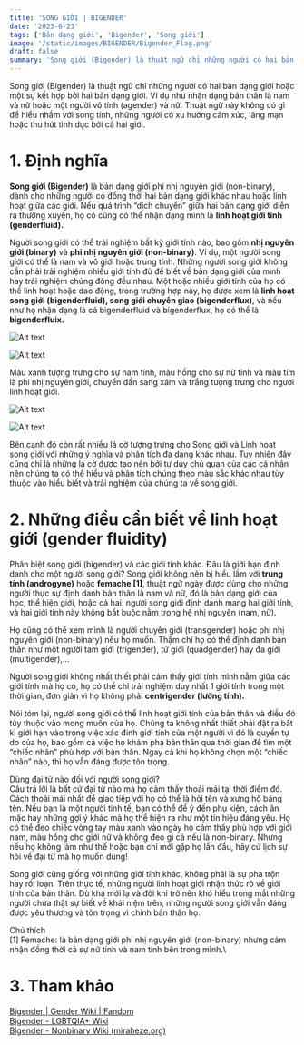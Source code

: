 ```yaml
---
title: 'SONG GIỚI | BIGENDER'
date: '2023-6-23'
tags: ['Bản dạng giới', 'Bigender', 'Song giới']
image: '/static/images/BIGENDER/Bigender_Flag.png'
draft: false
summary: 'Song giới (Bigender) là thuật ngữ chỉ những người có hai bản dạng giới hoặc một sự kết hợp bởi hai bản dạng giới.'
---
```


Song giới (Bigender) là thuật ngữ chỉ những người có hai bản dạng giới hoặc một sự kết hợp bởi hai bản dạng giới. Ví dụ như nhận dạng bản thân là nam và nữ hoặc một người vô tính (agender) và nữ. Thuật ngữ này không có gì để hiểu nhầm với song tính, những người có xu hướng cảm xúc, lãng mạn hoặc thu hút tình dục bởi cả hai giới.

# **1. Định nghĩa**

**Song giới (Bigender)** là bản dạng giới phi nhị nguyên giới (non-binary), dành cho những người có đồng thời hai bản dạng giới khác nhau hoặc linh hoạt giữa các giới. Nếu quá trình “dịch chuyển” giữa hai bản dạng giới diễn ra thường xuyên, họ có cũng có thể nhận dạng mình là **linh hoạt giới tính (genderfluid).**

Người song giới có thể trải nghiệm bất kỳ giới tính nào, bao gồm **nhị nguyên giới (binary)** và **phi nhị nguyên giới (non-binary)**. Ví dụ, một người song giới có thể là nam và vô giới hoặc trung tính. Những người song giới không cần phải trải nghiệm nhiều giới tính đủ để biết về bản dạng giới của mình hay trải nghiệm chúng đồng đều nhau. Một hoặc nhiều giới tính của họ có thể linh hoạt hoặc dao động, trong trường hợp này, họ được xem là **linh hoạt song giới (bigenderfluid), song giới chuyển giao (bigenderflux)**, và nếu như họ nhận dạng là cả bigenderfluid và bigenderflux, họ có thể là **bigenderfluix.**

![Alt text](/static/images/BIGENDER/Bigender_Flag.png 'Cờ tự hào phổ biến của Bigender')

![Alt text](/static/images/BIGENDER/Bigender_symbol.png 'Kí hiệu của Song giới')

Màu xanh tượng trưng cho sự nam tính, màu hồng cho sự nữ tính và màu tím là phi nhị nguyên giới, chuyển dần sang xám và trắng tượng trưng cho người linh hoạt giới.

![Alt text](/static/images/BIGENDER/1.png 'Cờ tự hào phổ biến khác của Bigender')

![Alt text](/static/images/BIGENDER/2.png 'Cờ tự hào phổ biến khác của Bigender')

Bên cạnh đó còn rất nhiều lá cờ tượng trưng cho Song giới và Linh hoạt song giới với những ý nghĩa và phân tích đa dạng khác nhau. Tuy nhiên đây cũng chỉ là những lá cờ được tạo nên bởi tư duy chủ quan của các cá nhân nên chúng ta có thể hiểu và phân tích chúng theo màu sắc khác nhau tùy thuộc vào hiểu biết và trải nghiệm của chúng ta về song giới.

# **2. Những điều cần biết về linh hoạt giới (gender fluidity)**

Phân biệt song giới (bigender) và các giới tính khác. Đâu là giới hạn định danh cho một người song giới?
Song giới không nên bị hiểu lầm với **trung tính (androgyne)** hoặc **femache [1]**, thuật ngữ ngày được dùng cho những người thực sự định danh bản thân là nam và nữ, đó là bản dạng giới của học, thể hiện giới, hoặc cả hai. người song giới định danh mang hai giới tính, và hai giới tính này không bắt buộc nằm trong hệ nhị nguyên (nam, nữ).

Họ cũng có thể xem mình là người chuyển giới (transgender) hoặc phi nhị nguyên giới (non-binary) nếu họ muốn. Thậm chí họ có thể định danh bản thân như một người tam giới (trigender), tứ giới (quadgender) hay đa giới (multigender),...

Người song giới không nhất thiết phải cảm thấy giới tính mình nằm giữa các giới tính mà họ có, họ có thể chỉ trải nghiệm duy nhất 1 giới tính trong một thời gian, đơn giản vì họ không phải **centrigender (lưỡng tính).**

Nói tóm lại, người song giới có thể linh hoạt giới tính của bản thân và điều đó tùy thuộc vào mong muốn của họ. Chúng ta không nhất thiết phải đặt ra bất kì giới hạn vào trong việc xác đinh giới tính của một người vì đó là quyền tự do của họ, bao gồm cả việc họ khám phá bản thân qua thời gian để tìm một “chiếc nhãn” phù hợp với bản thân. Ngay cả khi họ không chọn một “chiếc nhãn” nào, thì họ vẫn đáng được tôn trọng.

Dùng đại từ nào đối với người song giới?\
Câu trả lời là bất cứ đại từ nào mà họ cảm thấy thoải mái tại thời điểm đó. Cách thoải mái nhất để giao tiếp với họ có thể là hỏi tên và xưng hô bằng tên. Nếu bạn là một người tinh tế, bạn có thể để ý đến phụ kiện, cách ăn mặc hay những gợi ý khác mà họ thể hiện ra như một tín hiệu đáng yêu. Họ có thể đeo chiếc vòng tay màu xanh vào ngày họ cảm thấy phù hợp với giới nam, màu hồng cho giới nữ và không đeo gì cả nếu là non-binary. Nhưng nếu họ không làm như thế hoặc bạn chỉ mới gặp họ lần đầu, hãy cứ lịch sự hỏi về đại từ mà họ muốn dùng!

Song giới cũng giống với những giới tính khác, không phải là sự pha trộn hay rối loạn. Trên thực tế, những người linh hoạt giới nhận thức rõ về giới tính của bản thân. Dù khá mới lạ và đôi khi trở nên khó hiểu trong mắt những người chưa thật sự biết về khái niệm trên, những người song giới vẫn đáng được yêu thương và tôn trọng vì chính bản thân họ.

Chú thích\
[1] Femache: là bản dạng giới phi nhị nguyên giới (non-binary) nhưng cảm nhận đồng thời cả sự nữ tính và nam tính bên trong mình.\

# **3. Tham khảo**

[Bigender | Gender Wiki | Fandom](https://gender.fandom.com/wiki/Bigender)\
[Bigender - LGBTQIA+ Wiki](https://www.lgbtqia.wiki/wiki/Bigender)\
[Bigender - Nonbinary Wiki (miraheze.org)](https://nonbinary.miraheze.org/wiki/Bigender)
